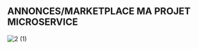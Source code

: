 ## ANNONCES/MARKETPLACE MA PROJET MICROSERVICE 

![2 (1)](https://user-images.githubusercontent.com/65183563/214961641-dbe7d0f9-a888-45c3-b1f2-122ebb5e5422.gif)
